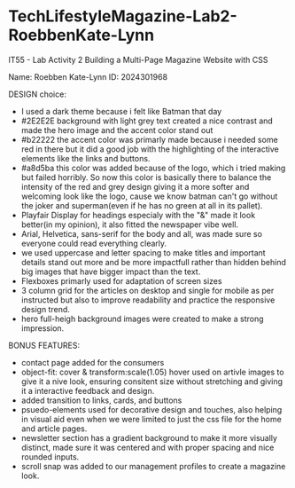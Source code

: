 # TechLifestyleMagazine-Lab2-RoebbenKate-Lynn
IT55 - Lab Activity 2 Building a Multi-Page Magazine Website with CSS

Name: Roebben Kate-Lynn
ID: 2024301968

DESIGN choice:
- I used a dark theme because i felt like Batman that day
- #2E2E2E background with light grey text created a nice contrast and made the hero image and the accent color stand out
- #b22222 the accent color was primarly made because i needed some red in there but it did a good job with the highlighting of the interactive elements like the links and buttons.
- #a8d5ba this color was added because of the logo, which i tried making but failed horribly. So now this color is basically there to balance the intensity of the red and grey design giving it a more softer and welcoming look like the logo, cause we know batman can't go without the joker and superman(even if he has no green at all in its pallet).
- Playfair Display for headings especialy with the "&" made it look better(in my opinion), it also fitted the newspaper vibe well.
- Arial, Helvetica, sans-serif for the body and all, was made sure so everyone could read everything clearly.
- we used uppercase and letter spacing to make titles and important details stand out more and be more impactfull rather than hidden behind big images that have bigger impact than the text.
- Flexboxes primarly used for adaptation of screen sizes
- 3 column grid for the articles on desktop and single for mobile as per instructed but also to improve readability and practice the responsive design trend.
- hero full-heigh background images were created to make a strong impression.

BONUS FEATURES:
- contact page added for the consumers
- object-fit: cover & transform:scale(1.05) hover used on artivle images to give it a nive look, ensuring consitent size without stretching and giving it a interactive feedback and design.
- added transition to links, cards, and buttons
- psuedo-elements used for decorative design and touches, also helping in visual aid even when we were limited to just the css file for the home and article pages.
- newsletter section has a gradient background to make it more visually distinct, made sure it was centered and with proper spacing and nice rounded inputs.
- scroll snap was added to our management profiles to create a magazine look.
